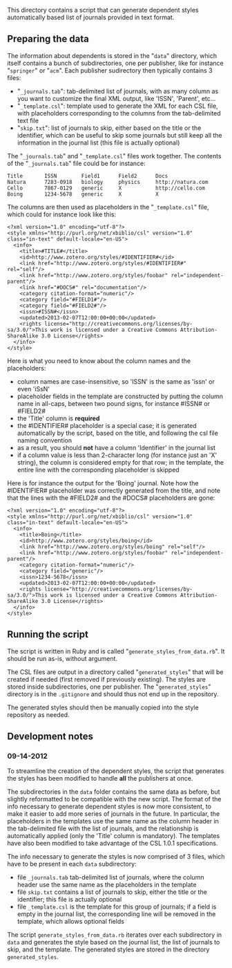 This directory contains a script that can generate dependent styles automatically based list of journals provided in text format.

## Preparing the data

The information about dependents is stored in the "`data`" directory, which itself contains a bunch of subdirectories, one per publisher, like for instance "`springer`" or "`acm`". Each publisher sudirectory then typically contains 3 files:

* "`_journals.tab`": tab-delimited list of journals, with as many column as you want to customize the final XML output, like 'ISSN', 'Parent', etc...
* "`_template.csl`": template used to generate the XML for each CSL file, with placeholders corresponding to the columns from the tab-delimited text file
* "`skip.txt`": list of journals to skip, either based on the title or the identifier, which can be useful to skip some journals but still keep all the information in the journal list (this file is actually optional)

The "`_journals.tab`" and "`_template.csl`" files work together. The contents of the "`_journals.tab`" file could be for instance:

    Title       ISSN        Field1      Field2      Docs
    Natura      7283-0918   biology     physics     http://natura.com
    Cello       7867-0129   generic     X           http://cello.com
    Boing       1234-5678   generic     X           X

The columns are then used as placeholders in the "`_template.csl`" file, which could for instance look like this:

	<?xml version="1.0" encoding="utf-8"?>
	<style xmlns="http://purl.org/net/xbiblio/csl" version="1.0" class="in-text" default-locale="en-US">
	  <info>
	    <title>#TITLE#</title>
	    <id>http://www.zotero.org/styles/#IDENTIFIER#</id>
	    <link href="http://www.zotero.org/styles/#IDENTIFIER#" rel="self"/>
	    <link href="http://www.zotero.org/styles/foobar" rel="independent-parent"/>
	    <link href="#DOCS#" rel="documentation"/>
	    <category citation-format="numeric"/>
	    <category field="#FIELD1#"/>
	    <category field="#FIELD2#"/>
	    <issn>#ISSN#</issn>
	    <updated>2013-02-07T12:00:00+00:00</updated>
	    <rights license="http://creativecommons.org/licenses/by-sa/3.0/">This work is licensed under a Creative Commons Attribution-ShareAlike 3.0 License</rights>
	  </info>
	</style>

Here is what you need to know about the column names and the placeholders:

- column names are case-insensitive, so 'ISSN' is the same as 'issn' or even 'iSsN'
- placeholder fields in the template are constructed by putting the column name in all-caps, between two pound signs, for instance #ISSN# or #FIELD2#
- the 'Title' column is **required**
- the #IDENTIFIER# placeholder is a special case; it is generated automatically by the script, based on the title, and following the csl file naming convention
- as a result, you should **not** have a column 'Identifier' in the journal list
- if a column value is less than 2-character long (for instance just an 'X' string), the column is considered empty for that row; in the template, the entire line with the corresponding placeholder is skipped

Here is for instance the output for the 'Boing' journal. Note how the #IDENTIFIER# placeholder was correctly generated from the title, and note that the lines with the #FIELD2# and the #DOCS# placeholders are gone:

	<?xml version="1.0" encoding="utf-8"?>
	<style xmlns="http://purl.org/net/xbiblio/csl" version="1.0" class="in-text" default-locale="en-US">
	  <info>
	    <title>Boing</title>
	    <id>http://www.zotero.org/styles/boing</id>
	    <link href="http://www.zotero.org/styles/boing" rel="self"/>
	    <link href="http://www.zotero.org/styles/foobar" rel="independent-parent"/>
	    <category citation-format="numeric"/>
	    <category field="generic"/>
	    <issn>1234-5678</issn>
	    <updated>2013-02-07T12:00:00+00:00</updated>
	    <rights license="http://creativecommons.org/licenses/by-sa/3.0/">This work is licensed under a Creative Commons Attribution-ShareAlike 3.0 License</rights>
	  </info>
	</style>


## Running the script

The script is written in Ruby and is called "`generate_styles_from_data.rb`". It should be run as-is, without argument.

The CSL files are output in a directory called "`generated_styles`" that will be created if needed (first removed if previously existing). The styles are stored inside subdirectories, one per publisher. The "`generated_styles`" directory is in the `.gitignore` and should thus not end up in the repository.

The generated styles should then be manually copied into the style repository as needed.


## Development notes

### 09-14-2012

To streamline the creation of the dependent styles, the script that generates
the styles has been modified to handle **all** the publishers at once.

The subdirectories in the `data` folder contains the same data as before, but
slightly reformatted to be compatible with the new script. The format of the
info necessary to generate dependent styles is now more consistent, to make it
easier to add more series of journals in the future. In particular, the
placeholders in the templates use the same name as the column header in the
tab-delimited file with the list of journals, and the relationship is
automatically applied (only the 'Title' column is mandatory). The templates have
also been modified to take advantage of the CSL 1.0.1 specifications.

The info necessary to generate the styles is now comprised of 3 files, which
have to be present in each `data` subdirectory:

* file `_journals.tab` tab-delimited list of journals, where the column header
use the same name as the placeholders in the template
* file `skip.txt` contains a list of journals to skip, either the title or the
identifier; this file is actually optional
* file `_template.csl` is the template for this group of journals; if a field is
empty in the journal list, the corresponding line will be removed in the
template, which allows optional fields

The script `generate_styles_from_data.rb` iterates over each subdirectory in
`data` and generates the style based on the journal list, the list of journals
to skip, and the template. The generated styles are stored in the directory
`generated_styles`.
